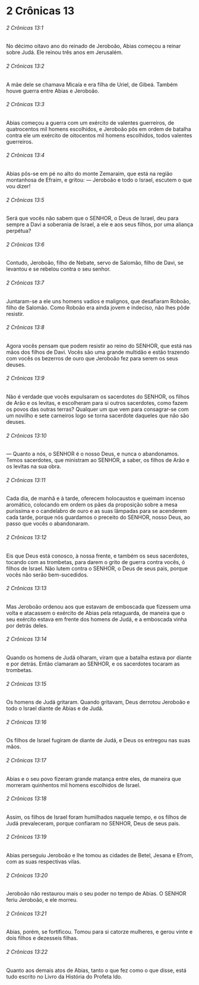 # 2 Crônicas 13

###### 2 Crônicas 13:1

No décimo oitavo ano do reinado de Jeroboão, Abias começou a reinar sobre Judá. Ele reinou três anos em Jerusalém.

###### 2 Crônicas 13:2

A mãe dele se chamava Micaía e era filha de Uriel, de Gibeá. Também houve guerra entre Abias e Jeroboão.

###### 2 Crônicas 13:3

Abias começou a guerra com um exército de valentes guerreiros, de quatrocentos mil homens escolhidos, e Jeroboão pôs em ordem de batalha contra ele um exército de oitocentos mil homens escolhidos, todos valentes guerreiros.

###### 2 Crônicas 13:4

Abias pôs-se em pé no alto do monte Zemaraim, que está na região montanhosa de Efraim, e gritou: — Jeroboão e todo o Israel, escutem o que vou dizer!

###### 2 Crônicas 13:5

Será que vocês não sabem que o SENHOR, o Deus de Israel, deu para sempre a Davi a soberania de Israel, a ele e aos seus filhos, por uma aliança perpétua?

###### 2 Crônicas 13:6

Contudo, Jeroboão, filho de Nebate, servo de Salomão, filho de Davi, se levantou e se rebelou contra o seu senhor.

###### 2 Crônicas 13:7

Juntaram-se a ele uns homens vadios e malignos, que desafiaram Roboão, filho de Salomão. Como Roboão era ainda jovem e indeciso, não lhes pôde resistir.

###### 2 Crônicas 13:8

Agora vocês pensam que podem resistir ao reino do SENHOR, que está nas mãos dos filhos de Davi. Vocês são uma grande multidão e estão trazendo com vocês os bezerros de ouro que Jeroboão fez para serem os seus deuses.

###### 2 Crônicas 13:9

Não é verdade que vocês expulsaram os sacerdotes do SENHOR, os filhos de Arão e os levitas, e escolheram para si outros sacerdotes, como fazem os povos das outras terras? Qualquer um que vem para consagrar-se com um novilho e sete carneiros logo se torna sacerdote daqueles que não são deuses.

###### 2 Crônicas 13:10

— Quanto a nós, o SENHOR é o nosso Deus, e nunca o abandonamos. Temos sacerdotes, que ministram ao SENHOR, a saber, os filhos de Arão e os levitas na sua obra.

###### 2 Crônicas 13:11

Cada dia, de manhã e à tarde, oferecem holocaustos e queimam incenso aromático, colocando em ordem os pães da proposição sobre a mesa puríssima e o candelabro de ouro e as suas lâmpadas para se acenderem cada tarde, porque nós guardamos o preceito do SENHOR, nosso Deus, ao passo que vocês o abandonaram.

###### 2 Crônicas 13:12

Eis que Deus está conosco, à nossa frente, e também os seus sacerdotes, tocando com as trombetas, para darem o grito de guerra contra vocês, ó filhos de Israel. Não lutem contra o SENHOR, o Deus de seus pais, porque vocês não serão bem-sucedidos.

###### 2 Crônicas 13:13

Mas Jeroboão ordenou aos que estavam de emboscada que fizessem uma volta e atacassem o exército de Abias pela retaguarda, de maneira que o seu exército estava em frente dos homens de Judá, e a emboscada vinha por detrás deles.

###### 2 Crônicas 13:14

Quando os homens de Judá olharam, viram que a batalha estava por diante e por detrás. Então clamaram ao SENHOR, e os sacerdotes tocaram as trombetas.

###### 2 Crônicas 13:15

Os homens de Judá gritaram. Quando gritavam, Deus derrotou Jeroboão e todo o Israel diante de Abias e de Judá.

###### 2 Crônicas 13:16

Os filhos de Israel fugiram de diante de Judá, e Deus os entregou nas suas mãos.

###### 2 Crônicas 13:17

Abias e o seu povo fizeram grande matança entre eles, de maneira que morreram quinhentos mil homens escolhidos de Israel.

###### 2 Crônicas 13:18

Assim, os filhos de Israel foram humilhados naquele tempo, e os filhos de Judá prevaleceram, porque confiaram no SENHOR, Deus de seus pais.

###### 2 Crônicas 13:19

Abias perseguiu Jeroboão e lhe tomou as cidades de Betel, Jesana e Efrom, com as suas respectivas vilas.

###### 2 Crônicas 13:20

Jeroboão não restaurou mais o seu poder no tempo de Abias. O SENHOR feriu Jeroboão, e ele morreu.

###### 2 Crônicas 13:21

Abias, porém, se fortificou. Tomou para si catorze mulheres, e gerou vinte e dois filhos e dezesseis filhas.

###### 2 Crônicas 13:22

Quanto aos demais atos de Abias, tanto o que fez como o que disse, está tudo escrito no Livro da História do Profeta Ido.

